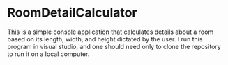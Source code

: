 # RoomDetailCalculator
This is a simple console application that calculates details about a room based on its length, width, and height dictated by the user. 
I run this program in visual studio, and one should need only to clone the repository to run it on a local computer.
